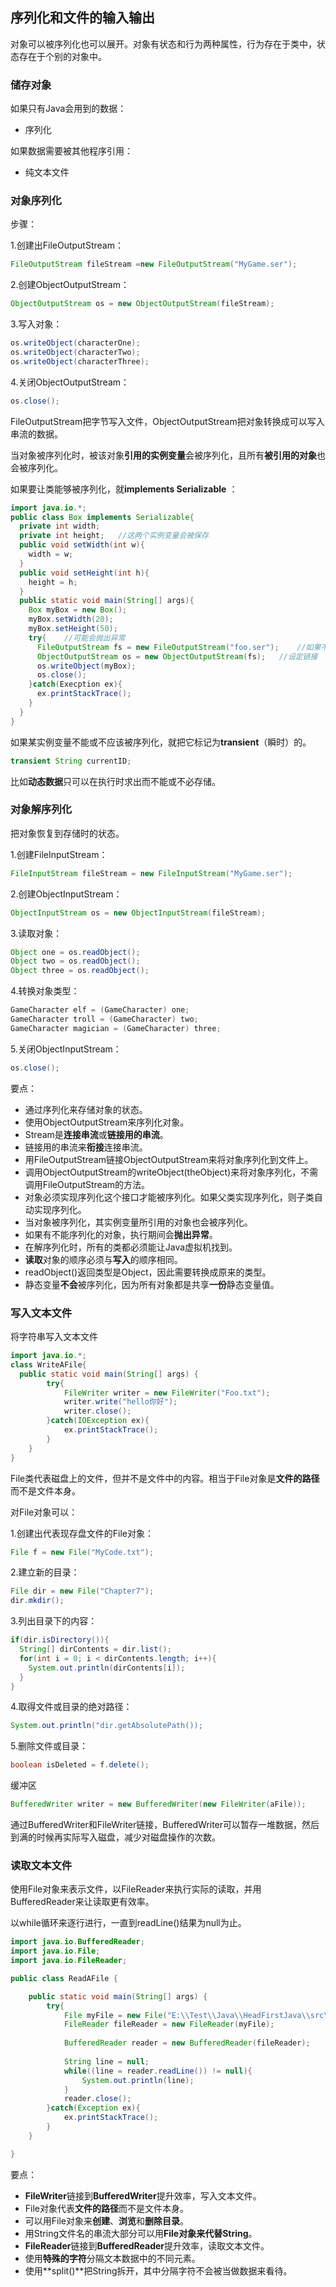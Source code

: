 ## 序列化和文件的输入输出

对象可以被序列化也可以展开。对象有状态和行为两种属性，行为存在于类中，状态存在于个别的对象中。

### 储存对象

如果只有Java会用到的数据：

- 序列化

如果数据需要被其他程序引用：

- 纯文本文件

### 对象序列化

步骤：

1.创建出FileOutputStream：

```java
FileOutputStream fileStream =new FileOutputStream("MyGame.ser");
```

2.创建ObjectOutputStream：

```java
ObjectOutputStream os = new ObjectOutputStream(fileStream);
```

3.写入对象：

```java
os.writeObject(characterOne);
os.writeObject(characterTwo);
os.writeObject(characterThree);
```

4.关闭ObjectOutputStream：

```java
os.close();
```



FileOutputStream把字节写入文件，ObjectOutputStream把对象转换成可以写入串流的数据。

当对象被序列化时，被该对象**引用的实例变量**会被序列化，且所有**被引用的对象**也会被序列化。

如果要让类能够被序列化，就**implements Serializable** ：

```java
import java.io.*;
public class Box implements Serializable{
  private int width;
  private int height;	//这两个实例变量会被保存
  public void setWidth(int w){
    width = w;
  }
  public void setHeight(int h){
    height = h;
  }
  public static void main(String[] args){
    Box myBox = new Box();
    myBox.setWidth(20);
    myBox.setHeight(50);
    try{	//可能会抛出异常
      FileOutputStream fs = new FileOutputStream("foo.ser");	//如果不存在就会被创建
      ObjectOutputStream os = new ObjectOutputStream(fs);	//设定链接
      os.writeObject(myBox);
      os.close();
    }catch(Execption ex){
      ex.printStackTrace();
    }
  }
}
```

如果某实例变量不能或不应该被序列化，就把它标记为**transient**（瞬时）的。

```java
transient String currentID;
```

比如**动态数据**只可以在执行时求出而不能或不必存储。

### 对象解序列化

把对象恢复到存储时的状态。

1.创建FileInputStream：

```java
FileInputStream fileStream = new FileInputStream("MyGame.ser");
```

2.创建ObjectInputStream：

```java
ObjectInputStream os = new ObjectInputStream(fileStream);
```

3.读取对象：

```java
Object one = os.readObject();
Object two = os.readObject();
Object three = os.readObject();
```

4.转换对象类型：

```java
GameCharacter elf = (GameCharacter) one;
GameCharacter troll = (GameCharacter) two;
GameCharacter magician = (GameCharacter) three;
```

5.关闭ObjectInputStream：

```java
os.close();
```

要点：

- 通过序列化来存储对象的状态。
- 使用ObjectOutputStream来序列化对象。
- Stream是**连接串流**或**链接用的串流**。
- 链接用的串流来**衔接**连接串流。
- 用FileOutputStream链接ObjectOutputStream来将对象序列化到文件上。
- 调用ObjectOutputStream的writeObject(theObject)来将对象序列化，不需调用FileOutputStream的方法。
- 对象必须实现序列化这个接口才能被序列化。如果父类实现序列化，则子类自动实现序列化。
- 当对象被序列化，其实例变量所引用的对象也会被序列化。
- 如果有不能序列化的对象，执行期间会**抛出异常**。
- 在解序列化时，所有的类都必须能让Java虚拟机找到。
- **读取**对象的顺序必须与**写入**的顺序相同。
- readObject()返回类型是Object，因此需要转换成原来的类型。
- 静态变量**不会**被序列化，因为所有对象都是共享**一份**静态变量值。

### 写入文本文件

将字符串写入文本文件

```java
import java.io.*;
class WriteAFile{
  public static void main(String[] args) {
		try{
			FileWriter writer = new FileWriter("Foo.txt");
			writer.write("hello你好");
			writer.close();
		}catch(IOException ex){
			ex.printStackTrace();
		}
	}
}
```

File类代表磁盘上的文件，但并不是文件中的内容。相当于File对象是**文件的路径**而不是文件本身。

对File对象可以：

1.创建出代表现存盘文件的File对象：

```java
File f = new File("MyCode.txt");
```

2.建立新的目录：

```java
File dir = new File("Chapter7");
dir.mkdir();
```

3.列出目录下的内容：

```java
if(dir.isDirectory()){
  String[] dirContents = dir.list();
  for(int i = 0; i < dirContents.length; i++){
    System.out.println(dirContents[i]);
  }
}
```

4.取得文件或目录的绝对路径：

```java
System.out.println("dir.getAbsolutePath());
```

5.删除文件或目录：

```java
boolean isDeleted = f.delete();
```

缓冲区

```java
BufferedWriter writer = new BufferedWriter(new FileWriter(aFile));
```

通过BufferedWriter和FileWriter链接，BufferedWriter可以暂存一堆数据，然后到满的时候再实际写入磁盘，减少对磁盘操作的次数。

### 读取文本文件

使用File对象来表示文件，以FileReader来执行实际的读取，并用BufferedReader来让读取更有效率。

以while循环来逐行进行，一直到readLine()结果为null为止。

```java
import java.io.BufferedReader;
import java.io.File;
import java.io.FileReader;

public class ReadAFile {

	public static void main(String[] args) {
		try{
			File myFile = new File("E:\\Test\\Java\\HeadFirstJava\\src\\chapter_14_QuizCard\\Foo.txt");
			FileReader fileReader = new FileReader(myFile);
			
			BufferedReader reader = new BufferedReader(fileReader);
			
			String line = null;
			while((line = reader.readLine()) != null){
				System.out.println(line);
			}
			reader.close();
		}catch(Exception ex){
			ex.printStackTrace();
		}
	}

}
```

要点：

- **FileWriter**链接到**BufferedWriter**提升效率，写入文本文件。
- File对象代表**文件的路径**而不是文件本身。
- 可以用File对象来**创建**、**浏览**和**删除目录**。
- 用String文件名的串流大部分可以用**File对象来代替String**。
- **FileReader**链接到**BufferedReader**提升效率，读取文本文件。
- 使用**特殊的字符**分隔文本数据中的不同元素。
- 使用**split()**把String拆开，其中分隔字符不会被当做数据来看待。




